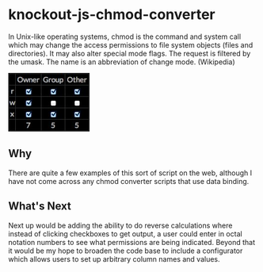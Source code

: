 knockout-js-chmod-converter
===========================
In Unix-like operating systems, chmod is the command and system call which may change the access permissions to file system objects (files and directories). It may also alter special mode flags. The request is filtered by the umask. The name is an abbreviation of change mode. (Wikipedia)

![alt text](images/amoratis-chmod-sidebar-screenshot.jpg "Logo Title Text 1")

Why
----------
There are quite a few examples of this sort of script on the web, although I have not come across any chmod converter scripts that use data binding.

What's Next
------------
Next up would be adding the ability to do reverse calculations where instead of clicking checkboxes to get output, a user could enter in octal notation numbers to see what permissions are being indicated. Beyond that it would be my hope to broaden the code base to include a configurator which allows users to set up arbitrary column names and values.
